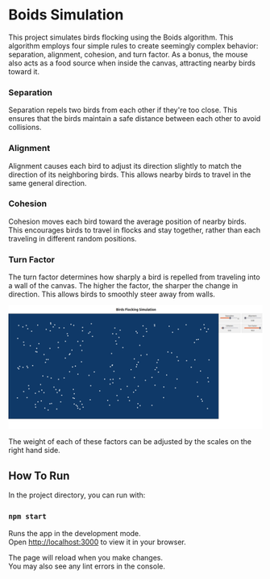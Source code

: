# Boids Simulation

This project simulates birds flocking using the Boids algorithm. This algorithm employs four simple rules to create seemingly complex behavior: separation, alignment, cohesion, and turn factor. As a bonus, the mouse also acts as a food source when inside the canvas, attracting nearby birds toward it.

### Separation

Separation repels two birds from each other if they're too close. This ensures that the birds maintain a safe distance between each other to avoid collisions.

### Alignment

Alignment causes each bird to adjust its direction slightly to match the direction of its neighboring birds. This allows nearby birds to travel in the same general direction.

### Cohesion

Cohesion moves each bird toward the average position of nearby birds. This encourages birds to travel in flocks and stay together, rather than each traveling in different random positions.

### Turn Factor

The turn factor determines how sharply a bird is repelled from traveling into a wall of the canvas. The higher the factor, the sharper the change in direction. This allows birds to smoothly steer away from walls.

![Screenshot](./images/screenshot.png)

The weight of each of these factors can be adjusted by the scales on the right hand side. 

## How To Run

In the project directory, you can run with:

### `npm start`

Runs the app in the development mode.\
Open [http://localhost:3000](http://localhost:3000) to view it in your browser.

The page will reload when you make changes.\
You may also see any lint errors in the console.
